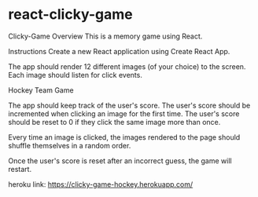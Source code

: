 # react-clicky-game

Clicky-Game
Overview
This is a memory game using React.

Instructions
Create a new React application using Create React App.

The app should render 12 different images (of your choice) to the screen. Each image should listen for click events.

Hockey Team Game

The app should keep track of the user's score. The user's score should be incremented when clicking an image for the first time. The user's score should be reset to 0 if they click the same image more than once.

Every time an image is clicked, the images rendered to the page should shuffle themselves in a random order.

Once the user's score is reset after an incorrect guess, the game will restart.

heroku link:
https://clicky-game-hockey.herokuapp.com/
